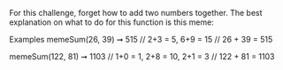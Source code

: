 For this challenge, forget how to add two numbers together. The best explanation on what to do for this function is this meme:

Examples
memeSum(26, 39) ➞ 515
// 2+3 = 5, 6+9 = 15
// 26 + 39 = 515

memeSum(122, 81) ➞ 1103
// 1+0 = 1, 2+8 = 10, 2+1 = 3
// 122 + 81 = 1103


